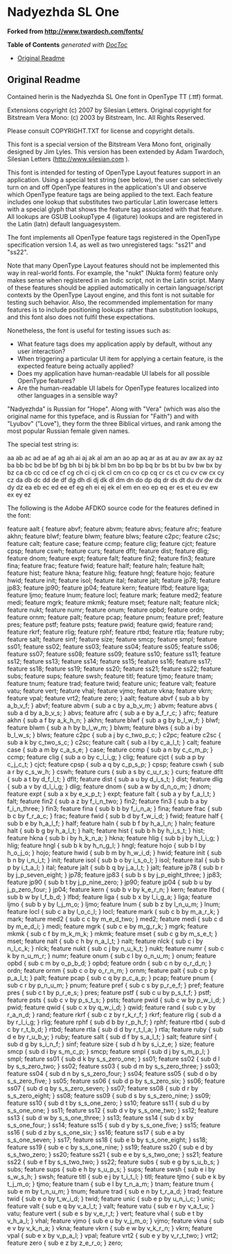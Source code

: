 


# Nadyezhda SL One

**Forked from http://www.twardoch.com/fonts/**

<!-- START doctoc generated TOC please keep comment here to allow auto update -->
<!-- DON'T EDIT THIS SECTION, INSTEAD RE-RUN doctoc TO UPDATE -->
**Table of Contents**  *generated with [DocToc](https://github.com/thlorenz/doctoc)*

- [Original Readme](#original-readme)

<!-- END doctoc generated TOC please keep comment here to allow auto update -->


## Original Readme

Contained herin is the Nadyezhda SL One font
in OpenType TT (.ttf) format.

Extensions copyright (c) 2007 by Silesian Letters.
Original copyright for Bitstream Vera Mono:
(c) 2003 by Bitstream, Inc. All Rights Reserved.

Please consult COPYRIGHT.TXT for license and copyright details.

This font is a special version of the Bitstream Vera Mono font,
originally designed by Jim Lyles. This version has been extended
by Adam Twardoch, Silesian Letters (http://www.silesian.com ).

This font is intended for testing of OpenType Layout features support
in an application. Using a special test string (see below), the user
can selectively turn on and off OpenType features in the application's
UI and observe which OpenType feature tags are being applied to the
text. Each feature includes one lookup that substitutes two particular
Latin lowercase letters with a special glyph that shows the feature
tag associated with that feature. All lookups are GSUB LookupType 4
(ligature) lookups and are registered in the Latin (latn) default
languagesystem.

The font implements all OpenType feature tags registered in the
OpenType specification version 1.4, as well as two unregistered
tags: "ss21" and "ss22".

Note that many OpenType Layout features should not be implemented
this way in real-world fonts. For example, the "nukt" (Nukta form)
feature only makes sense when registered in an Indic script, not in
the Latin script. Many of these features should be applied
automatically in certain language/script contexts by the OpenType
Layout engine, and this font is not suitable for testing such
behavior. Also, the recommended implementation for many features
is to include positioning lookups rather than substitution lookups,
and this font also does not fulfil these expectations.

Nonetheless, the font is useful for testing issues such as:
* What feature tags does my application apply by default, without
any user interaction?
* When triggering a particular UI item for applying a certain feature,
is the expected feature being actually applied?
* Does my application have human-readable UI labels for all possible
OpenType features?
* Are the human-readable UI labels for OpenType features localized
into other languages in a sensible way?

"Nadyezhda" is Russian for "Hope". Along with "Vera" (which was also
the original name for this typeface, and is Russian for "Faith") and
with "Lyubov" ("Love"), they form the three Biblical virtues,
and rank among the most popular Russian female given names.

The special test string is:

aa ab ac ad ae af ag ah ai aj ak al am
an ao ap aq ar as at au av aw ax ay az
ba bb bc bd be bf bg bh bi bj bk bl bm
bn bo bp bq br bs bt bu bv bw bx by bz
ca cb cc cd ce cf cg ch ci cj ck cl cm
cn co cp cq cr cs ct cu cv cw cx cy cz
da db dc dd de df dg dh di dj dk dl dm
dn do dp dq dr ds dt du dv dw dx dy dz
ea eb ec ed ee ef eg eh ei ej ek el em
en eo ep eq er es et eu ev ew ex ey ez

The following is the Adobe AFDKO source code for the features
defined in the font:

feature aalt { feature abvf; feature abvm; feature abvs; feature afrc; feature akhn; feature blwf; feature blwm; feature blws; feature c2pc; feature c2sc; feature calt; feature case; feature ccmp; feature clig; feature cjct; feature cpsp; feature cswh; feature curs; feature dflt; feature dist; feature dlig; feature dnom; feature expt; feature falt; feature fin2; feature fin3; feature fina; feature frac; feature fwid; feature half; feature haln; feature halt; feature hist; feature hkna; feature hlig; feature hngl; feature hojo; feature hwid; feature init; feature isol; feature ital; feature jalt; feature jp78; feature jp83; feature jp90; feature jp04; feature kern; feature lfbd; feature liga; feature ljmo; feature lnum; feature locl; feature mark; feature med2; feature medi; feature mgrk; feature mkmk; feature mset; feature nalt; feature nlck; feature nukt; feature numr; feature onum; feature opbd; feature ordn; feature ornm; feature palt; feature pcap; feature pnum; feature pref; feature pres; feature pstf; feature psts; feature pwid; feature qwid; feature rand; feature rkrf; feature rlig; feature rphf; feature rtbd; feature rtla; feature ruby; feature salt; feature sinf; feature size; feature smcp; feature smpl; feature ss01; feature ss02; feature ss03; feature ss04; feature ss05; feature ss06; feature ss07; feature ss08; feature ss09; feature ss10; feature ss11; feature ss12; feature ss13; feature ss14; feature ss15; feature ss16; feature ss17; feature ss18; feature ss19; feature ss20; feature ss21; feature ss22; feature subs; feature sups; feature swsh; feature titl; feature tjmo; feature tnam; feature tnum; feature trad; feature twid; feature unic; feature valt; feature vatu; feature vert; feature vhal; feature vjmo; feature vkna; feature vkrn; feature vpal; feature vrt2; feature zero; } aalt;
feature abvf { sub a b by a_b_v_f; } abvf;
feature abvm { sub a c by a_b_v_m; } abvm;
feature abvs { sub a d by a_b_v_s; } abvs;
feature afrc { sub a e by a_f_r_c; } afrc;
feature akhn { sub a f by a_k_h_n; } akhn;
feature blwf { sub a g by b_l_w_f; } blwf;
feature blwm { sub a h by b_l_w_m; } blwm;
feature blws { sub a i by b_l_w_s; } blws;
feature c2pc { sub a j by c_two_p_c; } c2pc;
feature c2sc { sub a k by c_two_s_c; } c2sc;
feature calt { sub a l by c_a_l_t; } calt;
feature case { sub a m by c_a_s_e; } case;
feature ccmp { sub a n by c_c_m_p; } ccmp;
feature clig { sub a o by c_l_i_g; } clig;
feature cjct { sub a p by c_j_c_t; } cjct;
feature cpsp { sub a q by c_p_s_p; } cpsp;
feature cswh { sub a r by c_s_w_h; } cswh;
feature curs { sub a s by c_u_r_s; } curs;
feature dflt { sub a t by d_f_l_t; } dflt;
feature dist { sub a u by d_i_s_t; } dist;
feature dlig { sub a v by d_l_i_g; } dlig;
feature dnom { sub a w by d_n_o_m; } dnom;
feature expt { sub a x by e_x_p_t; } expt;
feature falt { sub a y by f_a_l_t; } falt;
feature fin2 { sub a z by f_i_n_two; } fin2;
feature fin3 { sub b a by f_i_n_three; } fin3;
feature fina { sub b b by f_i_n_a; } fina;
feature frac { sub b c by f_r_a_c; } frac;
feature fwid { sub b d by f_w_i_d; } fwid;
feature half { sub b e by h_a_l_f; } half;
feature haln { sub b f by h_a_l_n; } haln;
feature halt { sub b g by h_a_l_t; } halt;
feature hist { sub b h by h_i_s_t; } hist;
feature hkna { sub b i by h_k_n_a; } hkna;
feature hlig { sub b j by h_l_i_g; } hlig;
feature hngl { sub b k by h_n_g_l; } hngl;
feature hojo { sub b l by h_o_j_o; } hojo;
feature hwid { sub b m by h_w_i_d; } hwid;
feature init { sub b n by i_n_i_t; } init;
feature isol { sub b o by i_s_o_l; } isol;
feature ital { sub b p by i_t_a_l; } ital;
feature jalt { sub b q by j_a_l_t; } jalt;
feature jp78 { sub b r by j_p_seven_eight; } jp78;
feature jp83 { sub b s by j_p_eight_three; } jp83;
feature jp90 { sub b t by j_p_nine_zero; } jp90;
feature jp04 { sub b u by j_p_zero_four; } jp04;
feature kern { sub b v by k_e_r_n; } kern;
feature lfbd { sub b w by l_f_b_d; } lfbd;
feature liga { sub b x by l_i_g_a; } liga;
feature ljmo { sub b y by l_j_m_o; } ljmo;
feature lnum { sub b z by l_n_u_m; } lnum;
feature locl { sub c a by l_o_c_l; } locl;
feature mark { sub c b by m_a_r_k; } mark;
feature med2 { sub c c by m_e_d_two; } med2;
feature medi { sub c d by m_e_d_i; } medi;
feature mgrk { sub c e by m_g_r_k; } mgrk;
feature mkmk { sub c f by m_k_m_k; } mkmk;
feature mset { sub c g by m_s_e_t; } mset;
feature nalt { sub c h by n_a_l_t; } nalt;
feature nlck { sub c i by n_l_c_k; } nlck;
feature nukt { sub c j by n_u_k_t; } nukt;
feature numr { sub c k by n_u_m_r; } numr;
feature onum { sub c l by o_n_u_m; } onum;
feature opbd { sub c m by o_p_b_d; } opbd;
feature ordn { sub c n by o_r_d_n; } ordn;
feature ornm { sub c o by o_r_n_m; } ornm;
feature palt { sub c p by p_a_l_t; } palt;
feature pcap { sub c q by p_c_a_p; } pcap;
feature pnum { sub c r by p_n_u_m; } pnum;
feature pref { sub c s by p_r_e_f; } pref;
feature pres { sub c t by p_r_e_s; } pres;
feature pstf { sub c u by p_s_t_f; } pstf;
feature psts { sub c v by p_s_t_s; } psts;
feature pwid { sub c w by p_w_i_d; } pwid;
feature qwid { sub c x by q_w_i_d; } qwid;
feature rand { sub c y by r_a_n_d; } rand;
feature rkrf { sub c z by r_k_r_f; } rkrf;
feature rlig { sub d a by r_l_i_g; } rlig;
feature rphf { sub d b by r_p_h_f; } rphf;
feature rtbd { sub d c by r_t_b_d; } rtbd;
feature rtla { sub d d by r_t_l_a; } rtla;
feature ruby { sub d e by r_u_b_y; } ruby;
feature salt { sub d f by s_a_l_t; } salt;
feature sinf { sub d g by s_i_n_f; } sinf;
feature size { sub d h by s_i_z_e; } size;
feature smcp { sub d i by s_m_c_p; } smcp;
feature smpl { sub d j by s_m_p_l; } smpl;
feature ss01 { sub d k by s_s_zero_one; } ss01;
feature ss02 { sub d l by s_s_zero_two; } ss02;
feature ss03 { sub d m by s_s_zero_three; } ss03;
feature ss04 { sub d n by s_s_zero_four; } ss04;
feature ss05 { sub d o by s_s_zero_five; } ss05;
feature ss06 { sub d p by s_s_zero_six; } ss06;
feature ss07 { sub d q by s_s_zero_seven; } ss07;
feature ss08 { sub d r by s_s_zero_eight; } ss08;
feature ss09 { sub d s by s_s_zero_nine; } ss09;
feature ss10 { sub d t by s_s_one_zero; } ss10;
feature ss11 { sub d u by s_s_one_one; } ss11;
feature ss12 { sub d v by s_s_one_two; } ss12;
feature ss13 { sub d w by s_s_one_three; } ss13;
feature ss14 { sub d x by s_s_one_four; } ss14;
feature ss15 { sub d y by s_s_one_five; } ss15;
feature ss16 { sub d z by s_s_one_six; } ss16;
feature ss17 { sub e a by s_s_one_seven; } ss17;
feature ss18 { sub e b by s_s_one_eight; } ss18;
feature ss19 { sub e c by s_s_one_nine; } ss19;
feature ss20 { sub e d by s_s_two_zero; } ss20;
feature ss21 { sub e e by s_s_two_one; } ss21;
feature ss22 { sub e f by s_s_two_two; } ss22;
feature subs { sub e g by s_u_b_s; } subs;
feature sups { sub e h by s_u_p_s; } sups;
feature swsh { sub e i by s_w_s_h; } swsh;
feature titl { sub e j by t_i_t_l; } titl;
feature tjmo { sub e k by t_j_m_o; } tjmo;
feature tnam { sub e l by t_n_a_m; } tnam;
feature tnum { sub e m by t_n_u_m; } tnum;
feature trad { sub e n by t_r_a_d; } trad;
feature twid { sub e o by t_w_i_d; } twid;
feature unic { sub e p by u_n_i_c; } unic;
feature valt { sub e q by v_a_l_t; } valt;
feature vatu { sub e r by v_a_t_u; } vatu;
feature vert { sub e s by v_e_r_t; } vert;
feature vhal { sub e t by v_h_a_l; } vhal;
feature vjmo { sub e u by v_j_m_o; } vjmo;
feature vkna { sub e v by v_k_n_a; } vkna;
feature vkrn { sub e w by v_k_r_n; } vkrn;
feature vpal { sub e x by v_p_a_l; } vpal;
feature vrt2 { sub e y by v_r_t_two; } vrt2;
feature zero { sub e z by z_e_r_o; } zero;
